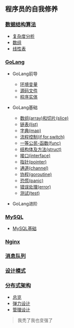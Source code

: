 #

## **程序员的自我修养**

### [数据结构算法](./数据结构算法/数据结构算法.md)

* [复杂度分析](./数据结构算法/复杂度分析.md)
* [数组](./数据结构算法/数组.md)
* [线性表](./数据结构算法/线性表.md)

### [GoLang](./GoLang/README.md)

* GoLang前导
  
  * [环境变量](./GoLang/0-Go项目结构.md)
  * [源码文件](./GoLang/0-Go项目结构.md)
  * [程序实体](./GoLang/0-程序实体.md)

* GoLang基础

  * [数组(array)和切片(slice)](./GoLang/1-array数组和slice切片.md)
  * [链表(list)](./GoLang/2-list链表.md)
  * [字典(map)](./GoLang/3-map字典.md)
  * [流程控制(if,for,switch)](./GoLang/4-if,for,switch流程控制.md)
  * [一等公民-函数(func)](./GoLang/5-func函数.md)
  * [结构体及方法(struct)](./GoLang/6-struct结构体及方法.md)
  * [接口(interface)](./GoLang/7-interface接口.md)
  * [指针(pointer)](./GoLang/8-pointer指针.md)
  * [通道(channel)](./GoLang/9-channel通道.md)
  * [协程(goroutine)](./GoLang/10-goroutine协程.md)
  * [恐慌(panic)](./GoLang/11-panic恐慌.md)
  * [错误处理(error)](./GoLang/12-error错误处理.md)
  * [测试(test)](./GoLang/13-test测试.md)

* GoLang进阶

### [MySQL](./MySQL/README.md)

* [MySQL基础](./MySQL/MySQL基础.md)

### [Nginx](./Nginx/README.md)

### [消息队列](./消息队列/README.md)

### [设计模式](./设计模式/README.md)

### [分布式架构](./其他/左耳听风/分布式架构-总览.md)

* [总览](./其他/左耳听风/分布式架构-总览.md)
* [弹力设计](./其他/左耳听风/分布式架构-弹力设计.md)
* [管理设计](./其他/左耳听风/分布式架构-管理设计.md)

> 我秃了我也变强了
